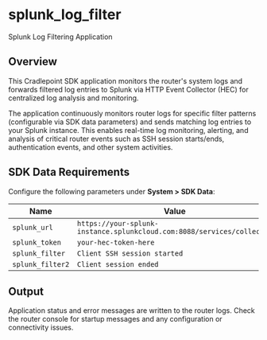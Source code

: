 # splunk_log_filter
 
Splunk Log Filtering Application

## Overview

This Cradlepoint SDK application monitors the router's system logs and forwards filtered log entries to Splunk via HTTP Event Collector (HEC) for centralized log analysis and monitoring.

The application continuously monitors router logs for specific filter patterns (configurable via SDK data parameters) and sends matching log entries to your Splunk instance. This enables real-time log monitoring, alerting, and analysis of critical router events such as SSH session starts/ends, authentication events, and other system activities.

## SDK Data Requirements

Configure the following parameters under **System > SDK Data**:

| Name           | Value |
|----------------|-------|
| `splunk_url`   | `https://your-splunk-instance.splunkcloud.com:8088/services/collector` |
| `splunk_token` | `your-hec-token-here` |
| `splunk_filter` | `Client SSH session started` |
| `splunk_filter2` | `Client session ended` |

## Output

Application status and error messages are written to the router logs. Check the router console for startup messages and any configuration or connectivity issues.